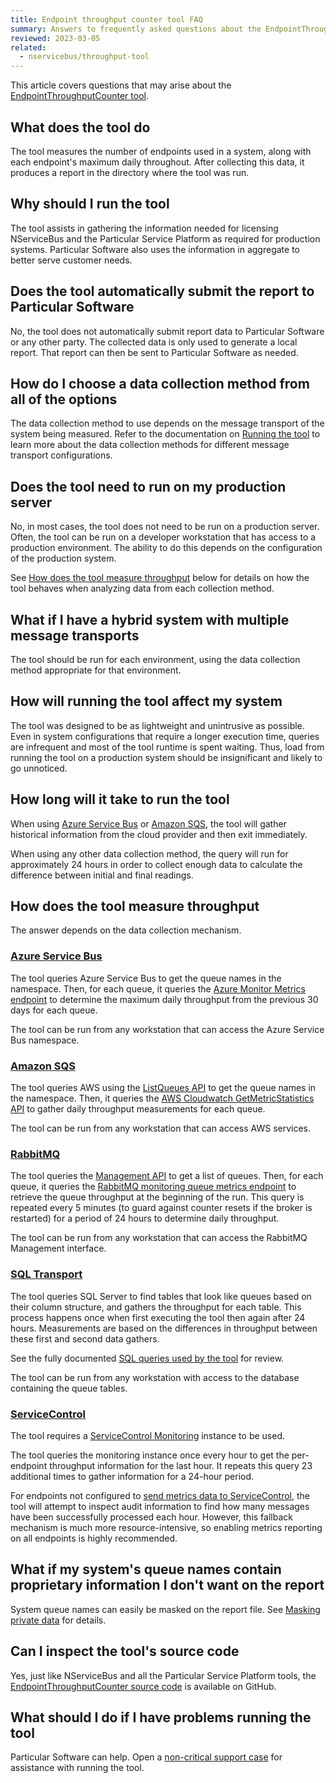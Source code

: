 ```yaml
---
title: Endpoint throughput counter tool FAQ
summary: Answers to frequently asked questions about the EndpointThroughputCounter tool
reviewed: 2023-03-05
related:
  - nservicebus/throughput-tool
---
```


This article covers questions that may arise about the [EndpointThroughputCounter tool](./).

## What does the tool do

The tool measures the number of endpoints used in a system, along with each endpoint's maximum daily throughout. After collecting this data, it produces a report in the directory where the tool was run.

## Why should I run the tool

The tool assists in gathering the information needed for licensing NServiceBus and the Particular Service Platform as required for production systems. Particular Software also uses the information in aggregate to better serve customer needs.

## Does the tool automatically submit the report to Particular Software

No, the tool does not automatically submit report data to Particular Software or any other party. The collected data is only used to generate a local report. That report can then be sent to Particular Software as needed.

## How do I choose a data collection method from all of the options

The data collection method to use depends on the message transport of the system being measured. Refer to the documentation on [Running the tool](/nservicebus/throughput-tool/#running-the-tool) to learn more about the data collection methods for different message transport configurations.

## Does the tool need to run on my production server

No, in most cases, the tool does not need to be run on a production server. Often, the tool can be run on a developer workstation that has access to a production environment. The ability to do this depends on the configuration of the production system.

See [How does the tool measure throughput](#how-does-the-tool-measure-throughput) below for details on how the tool behaves when analyzing data from each collection method.

## What if I have a hybrid system with multiple message transports

The tool should be run for each environment, using the data collection method appropriate for that environment.

## How will running the tool affect my system

The tool was designed to be as lightweight and unintrusive as possible. Even in system configurations that require a longer execution time, queries are infrequent and most of the tool runtime is spent waiting. Thus, load from running the tool on a production system should be insignificant and likely to go unnoticed.

## How long will it take to run the tool

When using [Azure Service Bus](azure-service-bus.md) or [Amazon SQS](amazon-sqs.md), the tool will gather historical information from the cloud provider and then exit immediately.

When using any other data collection method, the query will run for approximately 24 hours in order to collect enough data to calculate the difference between initial and final readings.

## How does the tool measure throughput

The answer depends on the data collection mechanism.

### [Azure Service Bus](azure-service-bus.md)

The tool queries Azure Service Bus to get the queue names in the namespace. Then, for each queue, it queries the [Azure Monitor Metrics endpoint](https://learn.microsoft.com/en-us/rest/api/monitor/metrics/list?tabs=HTTP) to determine the maximum daily throughput from the previous 30 days for each queue.

The tool can be run from any workstation that can access the Azure Service Bus namespace.

### [Amazon SQS](amazon-sqs.md)

The tool queries AWS using the [ListQueues API](https://docs.aws.amazon.com/AWSSimpleQueueService/latest/APIReference/API_ListQueues.html) to get the queue names in the namespace. Then, it queries the [AWS Cloudwatch GetMetricStatistics API](https://docs.aws.amazon.com/AmazonCloudWatch/latest/APIReference/API_GetMetricStatistics.html) to gather daily throughput measurements for each queue.

The tool can be run from any workstation that can access AWS services.

### [RabbitMQ](rabbitmq.md)

The tool queries the [Management API](https://www.rabbitmq.com/management.html#http-api) to get a list of queues. Then, for each queue, it queries the [RabbitMQ monitoring queue metrics endpoint](https://www.rabbitmq.com/monitoring.html#queue-metrics) to retrieve the queue throughput at the beginning of the run. This query is repeated every 5 minutes (to guard against counter resets if the broker is restarted) for a period of 24 hours to determine daily throughput.

The tool can be run from any workstation that can access the RabbitMQ Management interface.

### [SQL Transport](sql-transport.md)

The tool queries SQL Server to find tables that look like queues based on their column structure, and gathers the throughput for each table. This process happens once when first executing the tool then again after 24 hours. Measurements are based on the differences in throughput between these first and second data gathers.

See the fully documented [SQL queries used by the tool](sql-transport.md#sql-queries) for review.

The tool can be run from any workstation with access to the database containing the queue tables.

### [ServiceControl](service-control.md)

The tool requires a [ServiceControl Monitoring](/servicecontrol/monitoring-instances/) instance to be used.

The tool queries the monitoring instance once every hour to get the per-endpoint throughput information for the last hour. It repeats this query 23 additional times to gather information for a 24-hour period.

For endpoints not configured to [send metrics data to ServiceControl](/monitoring/metrics/install-plugin.md), the tool will attempt to inspect audit information to find how many messages have been successfully processed each hour. However, this fallback mechanism is much more resource-intensive, so enabling metrics reporting on all endpoints is highly recommended.

## What if my system's queue names contain proprietary information I don't want on the report

System queue names can easily be masked on the report file. See [Masking private data](/nservicebus/throughput-tool/#masking-private-data) for details.

## Can I inspect the tool's source code

Yes, just like NServiceBus and all the Particular Service Platform tools, the [EndpointThroughputCounter source code](https://github.com/Particular/Particular.EndpointThroughputCounter) is available on GitHub.

## What should I do if I have problems running the tool

Particular Software can help. Open a [non-critical support case](https://particular.net/support) for assistance with running the tool.
